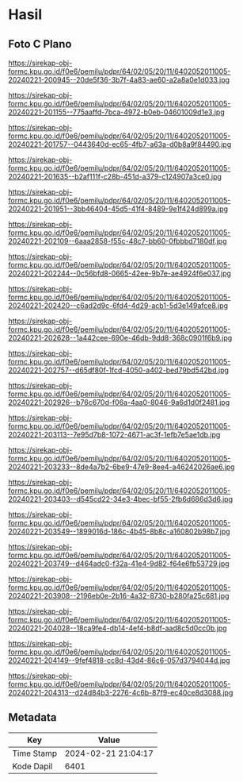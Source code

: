 # Hasil

## Foto C Plano

https://sirekap-obj-formc.kpu.go.id/f0e6/pemilu/pdpr/64/02/05/20/11/6402052011005-20240221-200945--20de5f36-3b7f-4a83-ae60-a2a8a0e1d033.jpg

https://sirekap-obj-formc.kpu.go.id/f0e6/pemilu/pdpr/64/02/05/20/11/6402052011005-20240221-201155--775aaffd-7bca-4972-b0eb-04601009d1e3.jpg

https://sirekap-obj-formc.kpu.go.id/f0e6/pemilu/pdpr/64/02/05/20/11/6402052011005-20240221-201757--0443640d-ec65-4fb7-a63a-d0b8a9f84490.jpg

https://sirekap-obj-formc.kpu.go.id/f0e6/pemilu/pdpr/64/02/05/20/11/6402052011005-20240221-201635--b2af111f-c28b-451d-a379-c124907a3ce0.jpg

https://sirekap-obj-formc.kpu.go.id/f0e6/pemilu/pdpr/64/02/05/20/11/6402052011005-20240221-201951--3bb46404-45d5-41f4-8489-9e1f424d899a.jpg

https://sirekap-obj-formc.kpu.go.id/f0e6/pemilu/pdpr/64/02/05/20/11/6402052011005-20240221-202109--6aaa2858-f55c-48c7-bb60-0fbbbd7180df.jpg

https://sirekap-obj-formc.kpu.go.id/f0e6/pemilu/pdpr/64/02/05/20/11/6402052011005-20240221-202244--0c56bfd8-0665-42ee-9b7e-ae4924f6e037.jpg

https://sirekap-obj-formc.kpu.go.id/f0e6/pemilu/pdpr/64/02/05/20/11/6402052011005-20240221-202420--c6ad2d9c-6fd4-4d29-acb1-5d3e149afce8.jpg

https://sirekap-obj-formc.kpu.go.id/f0e6/pemilu/pdpr/64/02/05/20/11/6402052011005-20240221-202628--1a442cee-690e-46db-9dd8-368c0901f6b9.jpg

https://sirekap-obj-formc.kpu.go.id/f0e6/pemilu/pdpr/64/02/05/20/11/6402052011005-20240221-202757--d65df80f-1fcd-4050-a402-bed79bd542bd.jpg

https://sirekap-obj-formc.kpu.go.id/f0e6/pemilu/pdpr/64/02/05/20/11/6402052011005-20240221-202926--b76c670d-f06a-4aa0-8046-9a6d1d0f2481.jpg

https://sirekap-obj-formc.kpu.go.id/f0e6/pemilu/pdpr/64/02/05/20/11/6402052011005-20240221-203113--7e95d7b8-1072-4671-ac3f-1efb7e5ae1db.jpg

https://sirekap-obj-formc.kpu.go.id/f0e6/pemilu/pdpr/64/02/05/20/11/6402052011005-20240221-203233--8de4a7b2-6be9-47e9-8ee4-a46242026ae6.jpg

https://sirekap-obj-formc.kpu.go.id/f0e6/pemilu/pdpr/64/02/05/20/11/6402052011005-20240221-203403--d545cd22-34e3-4bec-bf55-2fb6d686d3d6.jpg

https://sirekap-obj-formc.kpu.go.id/f0e6/pemilu/pdpr/64/02/05/20/11/6402052011005-20240221-203549--1899016d-186c-4b45-8b8c-a160802b98b7.jpg

https://sirekap-obj-formc.kpu.go.id/f0e6/pemilu/pdpr/64/02/05/20/11/6402052011005-20240221-203749--d464adc0-f32a-41e4-9d82-f64e6fb53729.jpg

https://sirekap-obj-formc.kpu.go.id/f0e6/pemilu/pdpr/64/02/05/20/11/6402052011005-20240221-203908--2196eb0e-2b16-4a32-8730-b280fa25c681.jpg

https://sirekap-obj-formc.kpu.go.id/f0e6/pemilu/pdpr/64/02/05/20/11/6402052011005-20240221-204028--18ca9fe4-db14-4ef4-b8df-aad8c5d0cc0b.jpg

https://sirekap-obj-formc.kpu.go.id/f0e6/pemilu/pdpr/64/02/05/20/11/6402052011005-20240221-204149--9fef4818-cc8d-43d4-86c6-057d3794044d.jpg

https://sirekap-obj-formc.kpu.go.id/f0e6/pemilu/pdpr/64/02/05/20/11/6402052011005-20240221-204313--d24d84b3-2276-4c6b-87f9-ec40ce8d3088.jpg


## Metadata

| Key        | Value               |
| ---------- | ------------------- |
| Time Stamp | 2024-02-21 21:04:17 |
| Kode Dapil | 6401                |



